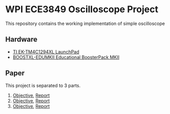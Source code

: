 # WPI ECE3849 Oscilloscope Project
This repository contains the working implementation of simple oscilloscope

## Hardware
* [TI EK-TM4C1294XL LaunchPad](http://www.ti.com/tool/EK-TM4C1294XL)
* [BOOSTXL-EDUMKII Educational BoosterPack MKII](http://www.ti.com/tool/BOOSTXL-EDUMKII)

## Paper
This project is separated to 3 parts.
1. [Objective](./papers/ece3849_lab1.pdf), [Report](./papers/lab1_report.pdf)
2. [Objective](./papers/ece3849_lab2.pdf), [Report](./papers/lab2_report.pdf)
3. [Objective](./papers/ece3849_lab3.pdf), [Report](./papers/lab3_report.pdf)

